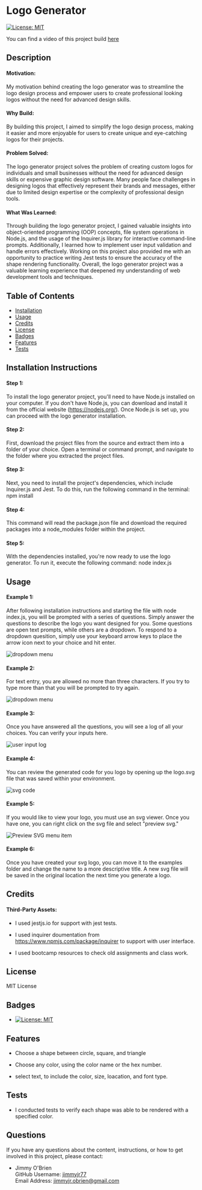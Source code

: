 # Logo Generator

[![License: MIT](https://img.shields.io/badge/License-MIT-yellow.svg)](https://opensource.org/licenses/MIT)  

You can find a video of this project build [here](https://drive.google.com/file/d/1MOux1fntETVqdj3-nFhjplAMVxia9Gjm/view)

## Description
#### Motivation:
My motivation behind creating the logo generator was to streamline the logo design process and empower users to create professional looking logos without the need for advanced design skills.

#### Why Build:
By building this project, I aimed to simplify the logo design process, making it easier and more enjoyable for users to create unique and eye-catching logos for their projects.

#### Problem Solved:
The logo generator project solves the problem of creating custom logos for individuals and small businesses without the need for advanced design skills or expensive graphic design software. Many people face challenges in designing logos that effectively represent their brands and messages, either due to limited design expertise or the complexity of professional design tools.

#### What Was Learned:
Through building the logo generator project, I gained valuable insights into object-oriented programming (OOP) concepts, file system operations in Node.js, and the usage of the Inquirer.js library for interactive command-line prompts. Additionally, I learned how to implement user input validation and handle errors effectively. Working on this project also provided me with an opportunity to practice writing Jest tests to ensure the accuracy of the shape rendering functionality. Overall, the logo generator project was a valuable learning experience that deepened my understanding of web development tools and techniques.

## Table of Contents
  * [Installation](#installation)
  * [Usage](#usage)
  * [Credits](#credits)
  * [License](#license)
  * [Badges](#badges)
  * [Features](#features)
  * [Tests](#tests)

## Installation Instructions
#### Step 1:
To install the logo generator project, you'll need to have Node.js installed on your computer. If you don't have Node.js, you can download and install it from the official website (https://nodejs.org/). Once Node.js is set up, you can proceed with the logo generator installation.

#### Step 2:
First, download the project files from the source and extract them into a folder of your choice. Open a terminal or command prompt, and navigate to the folder where you extracted the project files.

#### Step 3:
Next, you need to install the project's dependencies, which include Inquirer.js and Jest. To do this, run the following command in the terminal: npm install

#### Step 4:
This command will read the package.json file and download the required packages into a node_modules folder within the project.

#### Step 5:
With the dependencies installed, you're now ready to use the logo generator. To run it, execute the following command: node index.js

## Usage
#### Example 1:
After following installation instructions and starting the file with node index.js, you will be prompted with a series of questions. Simply answer the questions to describe the logo you want designed for you. Some questions are open text prompts, while others are a dropdown. To respond to a dropdown quesition, simply use your keyboard arrow keys to place the arrow icon next to your choice and hit enter.

![dropdown menu](./images/drop_down.png)

#### Example 2:
For text entry, you are allowed no more than three characters. If you try to type more than that you will be prompted to try again.

![dropdown menu](./images/3_char_max.png)

#### Example 3:
Once you have answered all the questions, you will see a log of all your choices. You can verify your inputs here. 

![user input log](./images/user_input_log.png)

#### Example 4:
You can review the generated code for you logo by opening up the logo.svg file that was saved within your environment. 

![svg code](./images/logo_svg_file.png)

#### Example 5:
If you would like to view your logo, you must use an svg viewer.  Once you have one, you can right click on the svg file and select "preview svg."

![Preview SVG menu item](./images/preview_svg.png)

#### Example 6:
Once you have created your svg logo, you can move it to the examples folder and change the name to a more descriptive title. A new svg file will be saved in the original location the next time you generate a logo.

## Credits
#### Third-Party Assets:

  * I used  jestjs.io for support with jest tests. 
  
  * I used inquirer doumentation from https://www.npmjs.com/package/inquirer to support with user interface.
  
  * I used bootcamp resources to check old assignments and class work.
## License
MIT License

## Badges
  * [![License: MIT](https://img.shields.io/badge/License-MIT-yellow.svg)](https://opensource.org/licenses/MIT)


## Features
  * Choose a shape between circle, square, and triangle

  * Choose any color, using the color name or the hex number.

  * select text, to include the color, size, loacation, and font type.

## Tests
  * I conducted tests to verify each shape was able to be rendered with a specified color.

## Questions 
If you have any questions about the content, instructions, or how to get involved in this project, please contact: 

  * Jimmy O'Brien    
    GitHub Username: [jimmyjr77](https://github.com/jimmyjr77/)    
    Email Address: jimmyjr.obrien@gmail.com    

